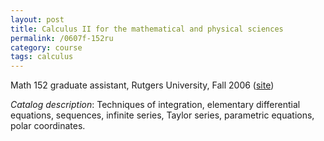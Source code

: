 ```yaml
---
layout: post
title: Calculus II for the mathematical and physical sciences
permalink: /0607f-152ru
category: course
tags: calculus
---
```


Math 152 graduate assistant, Rutgers University, Fall 2006 ([site](http://math.boisestate.edu/~scoskey/courses/0607f-152ru))<!--more-->

*Catalog description*: Techniques of integration, elementary differential equations, sequences, infinite series, Taylor series, parametric equations, polar coordinates.
